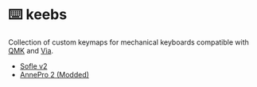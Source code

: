 # :keyboard: keebs 

Collection of custom keymaps for mechanical keyboards compatible with
[QMK](https://github.com/qmk) and [Via](https://github.com/the-via).

- [Sofle v2](sofle)
- [AnnePro 2 (Modded)](anne-pro-2)